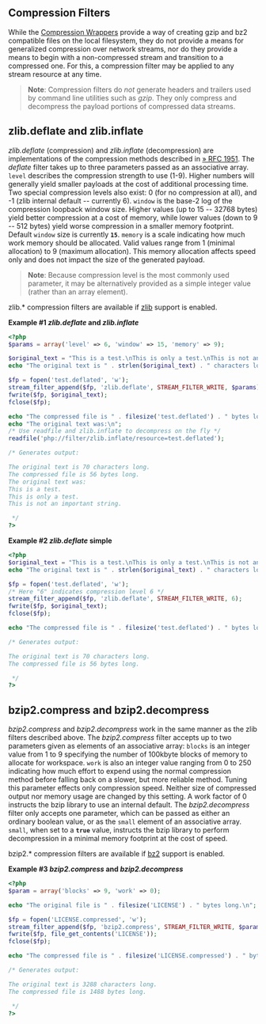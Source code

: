 Compression Filters
-------------------

While the
<a href="/wrappers/compression.html" class="link">Compression Wrappers</a>
provide a way of creating gzip and bz2 compatible files on the local
filesystem, they do not provide a means for generalized compression over
network streams, nor do they provide a means to begin with a
non-compressed stream and transition to a compressed one. For this, a
compression filter may be applied to any stream resource at any time.

> **Note**: <span class="simpara"> Compression filters do *not* generate
> headers and trailers used by command line utilities such as *gzip*.
> They only compress and decompress the payload portions of compressed
> data streams. </span>

zlib.deflate and zlib.inflate
-----------------------------

*zlib.deflate* (compression) and *zlib.inflate* (decompression) are
implementations of the compression methods described in
<a href="http://www.faqs.org/rfcs/rfc1951" class="link external">» RFC 1951</a>.
The *deflate* filter takes up to three parameters passed as an
associative array. `level` describes the compression strength to use
(1-9). Higher numbers will generally yield smaller payloads at the cost
of additional processing time. Two special compression levels also
exist: 0 (for no compression at all), and -1 (zlib internal default --
currently 6). `window` is the base-2 log of the compression loopback
window size. Higher values (up to 15 -- 32768 bytes) yield better
compression at a cost of memory, while lower values (down to 9 -- 512
bytes) yield worse compression in a smaller memory footprint. Default
`window` size is currently **`15`**. `memory` is a scale indicating how
much work memory should be allocated. Valid values range from 1 (minimal
allocation) to 9 (maximum allocation). This memory allocation affects
speed only and does not impact the size of the generated payload.

> **Note**: <span class="simpara"> Because compression level is the most
> commonly used parameter, it may be alternatively provided as a simple
> integer value (rather than an array element). </span>

zlib.\* compression filters are available if
<a href="/ref/zlib.html" class="link">zlib</a> support is enabled.

**Example \#1 *zlib.deflate* and *zlib.inflate***

``` php
<?php
$params = array('level' => 6, 'window' => 15, 'memory' => 9);

$original_text = "This is a test.\nThis is only a test.\nThis is not an important string.\n";
echo "The original text is " . strlen($original_text) . " characters long.\n";

$fp = fopen('test.deflated', 'w');
stream_filter_append($fp, 'zlib.deflate', STREAM_FILTER_WRITE, $params);
fwrite($fp, $original_text);
fclose($fp);

echo "The compressed file is " . filesize('test.deflated') . " bytes long.\n";
echo "The original text was:\n";
/* Use readfile and zlib.inflate to decompress on the fly */
readfile('php://filter/zlib.inflate/resource=test.deflated');

/* Generates output:

The original text is 70 characters long.
The compressed file is 56 bytes long.
The original text was:
This is a test.
This is only a test.
This is not an important string.

 */
?>
```

**Example \#2 *zlib.deflate* simple**

``` php
<?php
$original_text = "This is a test.\nThis is only a test.\nThis is not an important string.\n";
echo "The original text is " . strlen($original_text) . " characters long.\n";

$fp = fopen('test.deflated', 'w');
/* Here "6" indicates compression level 6 */
stream_filter_append($fp, 'zlib.deflate', STREAM_FILTER_WRITE, 6);
fwrite($fp, $original_text);
fclose($fp);

echo "The compressed file is " . filesize('test.deflated') . " bytes long.\n";

/* Generates output:

The original text is 70 characters long.
The compressed file is 56 bytes long.

 */
?>
```

bzip2.compress and bzip2.decompress
-----------------------------------

*bzip2.compress* and *bzip2.decompress* work in the same manner as the
zlib filters described above. The *bzip2.compress* filter accepts up to
two parameters given as elements of an associative array: `blocks` is an
integer value from 1 to 9 specifying the number of 100kbyte blocks of
memory to allocate for workspace. `work` is also an integer value
ranging from 0 to 250 indicating how much effort to expend using the
normal compression method before falling back on a slower, but more
reliable method. Tuning this parameter effects only compression speed.
Neither size of compressed output nor memory usage are changed by this
setting. A work factor of 0 instructs the bzip library to use an
internal default. The *bzip2.decompress* filter only accepts one
parameter, which can be passed as either an ordinary boolean value, or
as the `small` element of an associative array. `small`, when set to a
**`true`** value, instructs the bzip library to perform decompression in
a minimal memory footprint at the cost of speed.

bzip2.\* compression filters are available if
<a href="/ref/bzip2.html" class="link">bz2</a> support is enabled.

**Example \#3 *bzip2.compress* and *bzip2.decompress***

``` php
<?php
$param = array('blocks' => 9, 'work' => 0);

echo "The original file is " . filesize('LICENSE') . " bytes long.\n";

$fp = fopen('LICENSE.compressed', 'w');
stream_filter_append($fp, 'bzip2.compress', STREAM_FILTER_WRITE, $param);
fwrite($fp, file_get_contents('LICENSE'));
fclose($fp);

echo "The compressed file is " . filesize('LICENSE.compressed') . " bytes long.\n";

/* Generates output:

The original text is 3288 characters long.
The compressed file is 1488 bytes long.

 */
?>
```
